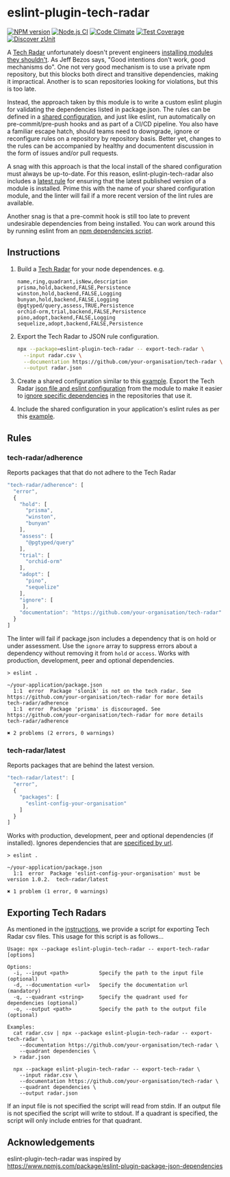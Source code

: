 # eslint-plugin-tech-radar

[![NPM version](https://img.shields.io/npm/v/eslint-plugin-tech-radar.svg?style=flat-square)](https://www.npmjs.com/package/eslint-plugin-tech-radar)
[![Node.js CI](https://github.com/acuminous/eslint-plugin-tech-radar/workflows/Node.js%20CI/badge.svg)](https://github.com/acuminous/eslint-plugin-tech-radar/actions?query=workflow%3A%22Node.js+CI%22)
[![Code Climate](https://codeclimate.com/github/acuminous/eslint-plugin-tech-radar/badges/gpa.svg)](https://codeclimate.com/github/acuminous/eslint-plugin-tech-radar)
[![Test Coverage](https://codeclimate.com/github/acuminous/eslint-plugin-tech-radar/badges/coverage.svg)](https://codeclimate.com/github/acuminous/eslint-plugin-tech-radar/coverage)
[![Discover zUnit](https://img.shields.io/badge/Discover-zUnit-brightgreen)](https://www.npmjs.com/package/zunit)

A [Tech Radar](https://github.com/thoughtworks/build-your-own-radar) unfortunately doesn't prevent engineers [installing modules they shouldn't](https://www.stephen-cresswell.com/2024/04/17/prisma-and-the-naivety-of-crowds.html). As Jeff Bezos says, "Good intentions don't work, good mechanisms do". One not very good mechanism is to use a private npm repository, but this blocks both direct and transitive dependencies, making it impractical. Another is to scan repositories looking for violations, but this is too late.

Instead, the approach taken by this module is to write a custom eslint plugin for validating the dependencies listed in package.json. The rules can be defined in a [shared configuration](https://eslint.org/docs/latest/extend/shareable-configs), and just like eslint, run automatically on pre-commit/pre-push hooks and as part of a CI/CD pipeline. You also have a familiar escape hatch, should teams need to downgrade, ignore or reconfigure rules on a repository by repository basis. Better yet, changes to the rules can be accompanied by healthy and documentent discussion in the form of issues and/or pull requests.

A snag with this approach is that the local install of the shared configuration must always be up-to-date. For this reason, eslint-plugin-tech-radar also includes a [latest rule](#tech-radarlatest) for ensuring that the latest published version of a module is installed. Prime this with the name of your shared configuration module, and the linter will fail if a more recent version of the lint rules are available. 

Another snag is that a pre-commit hook is still too late to prevent undesirable dependencies from being installed. You can work around this by running eslint from an [npm dependencies script](https://github.com/acuminous/eslint-plugin-tech-radar/blob/main/examples/application/package.json#L13).


## Instructions

1. Build a [Tech Radar](https://github.com/thoughtworks/build-your-own-radar) for your node dependences. e.g.
   ```csv
   name,ring,quadrant,isNew,description
   prisma,hold,backend,FALSE,Persistence
   winston,hold,backend,FALSE,Logging
   bunyan,hold,backend,FALSE,Logging
   @pgtyped/query,assess,TRUE,Persistence
   orchid-orm,trial,backend,FALSE,Persistence
   pino,adopt,backend,FALSE,Logging
   sequelize,adopt,backend,FALSE,Persistence
   ```
1. Export the Tech Radar to JSON rule configuration. 
   ```bash
   npx --package=eslint-plugin-tech-radar -- export-tech-radar \
     --input radar.csv \
     --documentation https://github.com/your-organisation/tech-radar \
     --output radar.json
   ```
1. Create a shared configuration similar to this [example](https://github.com/acuminous/eslint-plugin-tech-radar/tree/main/examples/eslint-config-acuminous-shared). Export the Tech Radar [json file and eslint configuration](https://github.com/acuminous/eslint-plugin-tech-radar/blob/main/examples/eslint-config-acuminous-shared/index.js#L4-L7) from the module to make it easier to [ignore specific dependencies](https://github.com/acuminous/eslint-plugin-tech-radar/blob/main/examples/application/eslint.config.js#L13-L16) in the repositories that use it.

1. Include the shared configuration in your application's eslint rules as per this [example](https://github.com/acuminous/eslint-plugin-tech-radar/tree/main/examples/application).


## Rules

### tech-radar/adherence

Reports packages that that do not adhere to the Tech Radar

```js
"tech-radar/adherence": [
  "error",
  {
    "hold": [
      "prisma",
      "winston",
      "bunyan"
    ],
    "assess": [
      "@pgtyped/query"
    ],
    "trial": [
      "orchid-orm"
    ],
    "adopt": [
      "pino",
      "sequelize"
    ],
    "ignore": [
     ],
    "documentation": "https://github.com/your-organisation/tech-radar"
  }
]
``` 

The linter will fail if package.json includes a dependency that is on hold or under assessment. Use the `ignore` array to suppress errors about a dependency without removing it from `hold` or `access`. Works with production, development, peer and optional dependencies.

```
> eslint .

~/your-application/package.json
  1:1  error  Package 'slonik' is not on the tech radar. See https://github.com/your-organisation/tech-radar for more details  tech-radar/adherence
  1:1  error  Package 'prisma' is discouraged. See https://github.com/your-organisation/tech-radar for more details            tech-radar/adherence

✖ 2 problems (2 errors, 0 warnings)
```

### tech-radar/latest

Reports packages that are behind the latest version. 

```js
"tech-radar/latest": [
  "error",
  {
    "packages": [
      "eslint-config-your-organisation"
    ]
  }
]
```

Works with production, development, peer and optional dependencies (if installed). Ignores dependencies that are [specificed  by url](https://docs.npmjs.com/cli/v10/configuring-npm/package-json#urls-as-dependencies).

```
> eslint .

~/your-application/package.json
  1:1  error  Package 'eslint-config-your-organisation' must be version 1.0.2.  tech-radar/latest

✖ 1 problem (1 error, 0 warnings)
```

## Exporting Tech Radars
As mentioned in the [instructions](#instructions), we provide a script for exporting Tech Radar csv files. This usage for this script is as follows...
```
Usage: npx --package eslint-plugin-tech-radar -- export-tech-radar [options]

Options:
  -i, --input <path>          Specify the path to the input file (optional)
  -d, --documentation <url>   Specify the documentation url (mandatory)
  -q, --quadrant <string>     Specify the quadrant used for dependencies (optional)
  -o, --output <path>         Specify the path to the output file (optional)

Examples:
  cat radar.csv | npx --package eslint-plugin-tech-radar -- export-tech-radar \
    --documentation https://github.com/your-organisation/tech-radar \
    --quadrant dependencies \
  > radar.json

  npx --package eslint-plugin-tech-radar -- export-tech-radar \
    --input radar.csv \
    --documentation https://github.com/your-organisation/tech-radar \
    --quadrant dependencies \
    --output radar.json
```

If an input file is not specified the script will read from stdin. If an output file is not specified the script will write to stdout. If a quadrant is specified, the script will only include entries for that quadrant.


## Acknowledgements
eslint-plugin-tech-radar was inspired by https://www.npmjs.com/package/eslint-plugin-package-json-dependencies
